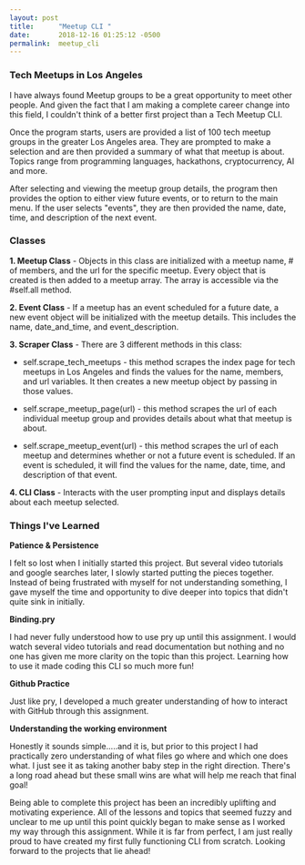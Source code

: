 ```yaml
---
layout: post
title:      "Meetup CLI "
date:       2018-12-16 01:25:12 -0500
permalink:  meetup_cli
---
```



### Tech Meetups in Los Angeles

I have always found Meetup groups to be a great opportunity to meet other people. And given the fact that I am making a complete career change into this field, I couldn't think of a better first project than a Tech Meetup CLI. 

Once the program starts, users are provided a list of 100 tech meetup groups in the greater Los Angeles area. They are prompted to make a selection and are then provided a summary of what that meetup is about. Topics range from programming languages, hackathons, cryptocurrency, AI and more.

After selecting and viewing the meetup group details, the program then provides the option to either view future events, or to return to the main menu. If the user selects "events", they are then provided the name, date, time, and description of the next event. 
 
### Classes
**1. Meetup Class** - Objects in this class are initialized with a meetup name, # of members, and the url for the specific meetup. Every object that is created is then added to a meetup array. The array is accessible via the #self.all method.

**2. Event Class** - If a meetup has an event scheduled for a future date, a new event object will be initialized with the meetup details. This includes the name, date_and_time, and event_description.

**3. Scraper Class** - There are 3 different methods in this class:
*  self.scrape_tech_meetups - this method scrapes the index page for tech meetups in Los Angeles and finds the values for the name, members, and url variables. It then creates a new meetup object by passing in those values.

*  self.scrape_meetup_page(url) - this method scrapes the url of each individual meetup group and provides details about what that meetup is about.

* self.scrape_meetup_event(url) - this method scrapes the url of each meetup and determines whether or not a future event is scheduled. If an event is scheduled, it will find the values for the name, date, time, and description of that event.

**4. CLI Class** - Interacts with the user prompting input and displays details about each meetup selected.

### Things I've Learned

**Patience & Persistence**

I felt so lost when I initially started this project. But several video tutorials and google searches later, I slowly started putting the pieces together. Instead of being frustrated with myself for not understanding something, I gave myself the time and opportunity to dive deeper into topics that didn't quite sink in initially.

**Binding.pry**

I had never fully understood how to use pry up until this assignment. I would watch several video tutorials and read documentation but nothing and no one has given me more clarity on the topic than this project. Learning how to use it made coding this CLI so much more fun! 

**Github Practice**

Just like pry, I developed a much greater understanding of how to interact with GitHub through this assignment.

**Understanding the working environment**

Honestly it sounds simple.....and it is, but prior to this project I had practically zero understanding of what files go where and which one does what. I just see it as taking another baby step in the right direction. There's a long road ahead but these small wins are what will help me reach that final goal! 

Being able to complete this project has been an incredibly uplifting and motivating experience. All of the lessons and topics that seemed fuzzy and unclear to me up until this point quickly began to make sense as I worked my way through this assignment.  While it is far from perfect, I am just really proud to have created my first fully functioning CLI from scratch. Looking forward to the projects that lie ahead!
